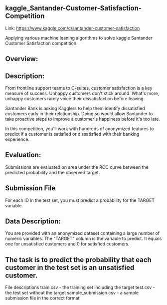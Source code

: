 ## kaggle_Santander-Customer-Satisfaction-Competition

Link: https://www.kaggle.com/c/santander-customer-satisfaction

Applying various machine leaning algorithms to solve kaggle Santander Customer Satisfaction competition.

## Overview:

## Description:
  From frontline support teams to C-suites, customer satisfaction is a key measure of success. Unhappy customers don't stick around. What's more, unhappy customers rarely voice their dissatisfaction before leaving.

  Santander Bank is asking Kagglers to help them identify dissatisfied customers early in their relationship. Doing so would allow Santander to take proactive steps to improve a customer's happiness before it's too late.

  In this competition, you'll work with hundreds of anonymized features to predict if a customer is satisfied or dissatisfied with their banking experience.


## Evaluation: 
  Submissions are evaluated on area under the ROC curve between the predicted probability and the observed target.

## Submission File
  For each ID in the test set, you must predict a probability for the TARGET variable. 


## Data Description:
  You are provided with an anonymized dataset containing a large number of numeric variables. The "TARGET" column is the variable to predict. It equals one for unsatisfied customers and 0 for satisfied customers.

## The task is to predict the probability that each customer in the test set is an unsatisfied customer.

File descriptions
train.csv - the training set including the target
test.csv - the test set without the target
sample_submission.csv - a sample submission file in the correct format



